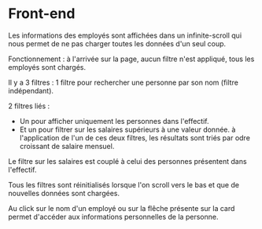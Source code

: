 # Front-end

Les informations des employés sont affichées dans un infinite-scroll qui nous permet de ne pas charger toutes les données d'un seul coup.

Fonctionnement : à l'arrivée sur la page, aucun filtre n'est appliqué, tous les employés sont chargés.


Il y a 3 filtres :
1 filtre pour rechercher une personne par son nom (filtre indépendant).

2 filtres liés :
- Un pour afficher uniquement les personnes dans l'effectif.
- Et un pour filtrer sur les salaires supérieurs à une valeur donnée.
à l'application de l'un de ces deux filtres, les résultats sont triés par odre croissant de salaire mensuel.

Le filtre sur les salaires est couplé à celui des personnes présentent dans l'effectif.

Tous les filtres sont réinitialisés lorsque l'on scroll vers le bas et que de nouvelles données sont chargées.

Au click sur le nom d'un employé ou sur la flêche présente sur la card permet d'accéder aux informations personnelles de la personne.